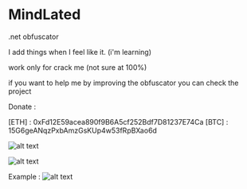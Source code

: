 # MindLated
.net obfuscator

I add things when I feel like it. (i'm learning)

work only for crack me (not sure at 100%) 

if you want to help me by improving the obfuscator you can check the project

Donate :

[ETH] : 0xFd12E59acea890f9B6A5cf252Bdf7D81237E74Ca
[BTC] : 15G6geANqzPxbAmzGsKUp4w53fRpBXao6d

![alt text](https://i.imgur.com/IUfJIPd.png)

![alt text](https://i.imgur.com/2BFm1S3.png)

Example :
![alt text](https://i.imgur.com/UnCLDVZ.png)
